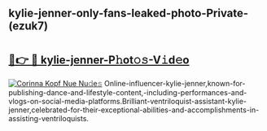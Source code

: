 ## kylie-jenner-only-fans​-leaked-photo​-Private-(ezuk7)


# <h2><a href="https://mediaupload.pro?title=kylie-jenner&ref=git">🔗👉 🔴 kylie-jenner-P𝚑ot𝚘𝚜-V𝚒d𝚎o</a></h2>

[![Corinna Kopf Nue Nu𝚍e𝚜](https://i.imgur.com/0qMVB7G.gif)](https://mediaupload.pro?title=kylie-jenner&ref=git)
Online-influencer-kylie-jenner,known-for-publishing-dance-and-lifestyle-content,-including-performances-and-vlogs-on-social-media-platforms.Brilliant-ventriloquist-assistant-kylie-jenner,celebrated-for-their-exceptional-abilities-and-accomplishments-in-assisting-ventriloquists.  